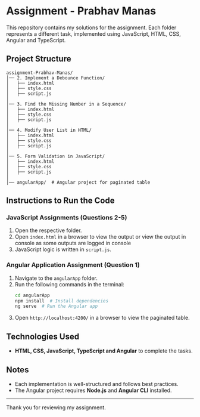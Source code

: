 # Assignment - Prabhav Manas

This repository contains my solutions for the assignment. Each folder represents a different task, implemented using JavaScript, HTML, CSS, Angular and TypeScript.

## Project Structure

```
assignment-Prabhav-Manas/
│── 2. Implement a Debounce Function/
│   ├── index.html
│   ├── style.css
│   ├── script.js
│
│── 3. Find the Missing Number in a Sequence/
│   ├── index.html
│   ├── style.css
│   ├── script.js
│
│── 4. Modify User List in HTML/
│   ├── index.html
│   ├── style.css
│   ├── script.js
│
│── 5. Form Validation in JavaScript/
│   ├── index.html
│   ├── style.css
│   ├── script.js
│
│── angularApp/  # Angular project for paginated table
```

## Instructions to Run the Code

### JavaScript Assignments (Questions 2-5)
1. Open the respective folder.
2. Open `index.html` in a browser to view the output or view the output in console as some outputs are logged in console
3. JavaScript logic is written in `script.js`.

### Angular Application Assignment (Question 1)
1. Navigate to the `angularApp` folder.
2. Run the following commands in the terminal:
   ```sh
   cd angularApp
   npm install  # Install dependencies
   ng serve  # Run the Angular app
   ```
3. Open `http://localhost:4200/` in a browser to view the paginated table.

## Technologies Used
- **HTML, CSS, JavaScript, TypeScript and Angular** to complete the tasks.

## Notes
- Each implementation is well-structured and follows best practices.
- The Angular project requires **Node.js** and **Angular CLI** installed.

---

Thank you for reviewing my assignment.
